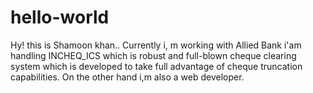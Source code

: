 # hello-world
Hy! this is Shamoon khan.. Currently i, m working with Allied Bank i'am handling INCHEQ_ICS which is robust and full-blown cheque clearing system which is developed to take full advantage of cheque truncation capabilities. On the other hand i,m also a web developer.

